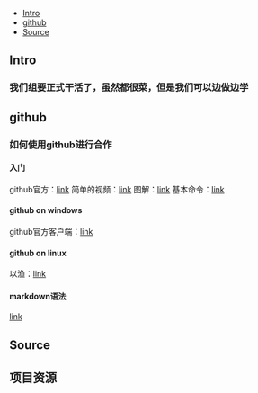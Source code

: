 - [Intro](#intro)
- [github](#github)
- [Source](#source)

Intro
-----

### 我们组要正式干活了，虽然都很菜，但是我们可以边做边学

github
------

### 如何使用github进行合作

#### 入门

github官方：[link](https://guides.github.com/introduction/flow/)
简单的视频：[link](https://www.youtube.com/watch?v=3a2x1iJFJWc)
图解：[link](https://marklodato.github.io/visual-git-guide/index-zh-cn.html)
基本命令：[link](https://confluence.atlassian.com/bitbucketserver/basic-git-commands-776639767.html)

#### github on windows

github官方客户端：[link](https://desktop.github.com/)

#### github on linux

以渔：[link](https://git-scm.com/docs)

#### markdown语法

[link](https://guides.github.com/features/mastering-markdown/)

Source
------

## 项目资源
